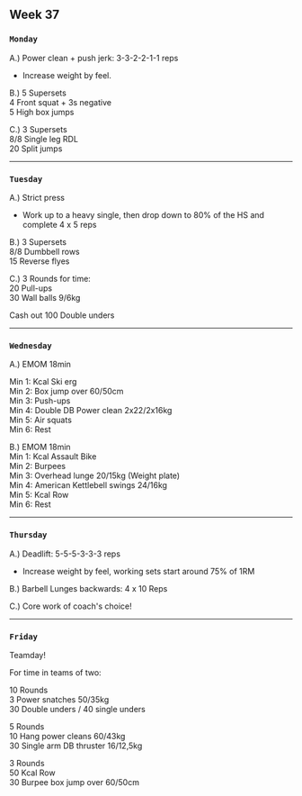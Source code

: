 ## Week 37  

### `Monday`     
A.) Power clean + push jerk: 3-3-2-2-1-1 reps  
- Increase weight by feel.  

B.) 5 Supersets  
4 Front squat + 3s negative  
5 High box jumps   

C.) 3 Supersets   
8/8 Single leg RDL   
20 Split jumps  

---
### `Tuesday`
A.) Strict press 
- Work up to a heavy single, then drop down to 80% of the HS and complete 4 x 5 reps  

B.) 3 Supersets  
8/8 Dumbbell rows   
15 Reverse flyes  


C.) 3 Rounds for time:  
20 Pull-ups  
30 Wall balls 9/6kg  

Cash out 100 Double unders   


----
### `Wednesday`
A.) EMOM 18min   

Min 1: Kcal Ski erg  
Min 2: Box jump over 60/50cm   
Min 3: Push-ups  
Min 4: Double DB Power clean 2x22/2x16kg  
Min 5: Air squats  
Min 6: Rest  

B.) EMOM 18min   
Min 1: Kcal Assault Bike  
Min 2: Burpees   
Min 3: Overhead lunge 20/15kg (Weight plate)  
Min 4: American Kettlebell swings 24/16kg  
Min 5: Kcal Row  
Min 6: Rest  

----
### `Thursday`  

A.) Deadlift: 5-5-5-3-3-3 reps  
- Increase weight by feel, working sets start around 75% of 1RM  

B.) Barbell Lunges backwards: 4 x 10 Reps  

C.) Core work of coach's choice!   

---
### `Friday` 
Teamday!  

For time in teams of two:  

10 Rounds  
3 Power snatches 50/35kg   
30 Double unders / 40 single unders   

5 Rounds  
10 Hang power cleans 60/43kg  
30 Single arm DB thruster 16/12,5kg   

3 Rounds     
50 Kcal Row   
30 Burpee box jump over 60/50cm     

